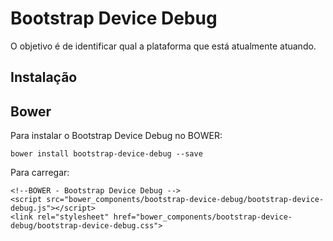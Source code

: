 # Bootstrap Device Debug
O objetivo é de identificar qual a plataforma que está atualmente atuando.

## Instalação

## Bower

Para instalar o Bootstrap Device Debug no BOWER:

    bower install bootstrap-device-debug --save

Para carregar:

    <!--BOWER - Bootstrap Device Debug -->
    <script src="bower_components/bootstrap-device-debug/bootstrap-device-debug.js"></script>
    <link rel="stylesheet" href="bower_components/bootstrap-device-debug/bootstrap-device-debug.css">